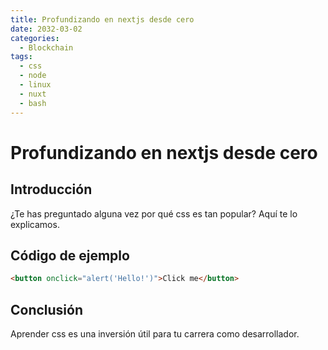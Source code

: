 ```yaml
---
title: Profundizando en nextjs desde cero
date: 2032-03-02
categories:
  - Blockchain
tags:
  - css
  - node
  - linux
  - nuxt
  - bash
---
```


# Profundizando en nextjs desde cero

## Introducción

¿Te has preguntado alguna vez por qué css es tan popular? Aquí te lo explicamos.

## Código de ejemplo

```html
<button onclick="alert('Hello!')">Click me</button>
```

## Conclusión

Aprender css es una inversión útil para tu carrera como desarrollador.